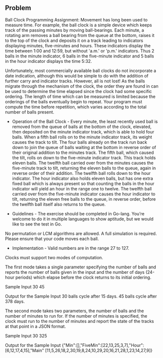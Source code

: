 

Problem
----------




Ball Clock Programming Assignment:
Movement has long been used to measure time. For example, the ball clock is a simple device which keeps track of the passing minutes by moving ball-bearings. Each minute, a rotating arm removes a ball bearing from the queue at the bottom, raises it to the top of the clock and deposits it on a track leading to indicators displaying minutes, five-minutes and hours. These indicators display the time between 1:00 and 12:59, but without 'a.m.' or 'p.m.' indicators. Thus 2 balls in the minute indicator, 6 balls in the five-minute indicator and 5 balls in the hour indicator displays the time 5:32.

Unfortunately, most commercially available ball clocks do not incorporate a date indication, although this would be simple to do with the addition of further carry and indicator tracks. However, all is not lost! As the balls migrate through the mechanism of the clock, the order they are found in can be used to determine the time elapsed since the clock had some specific ordering. The length of time which can be measured is limited because the orderings of the balls eventually begin to repeat. Your program must compute the time before repetition, which varies according to the total number of balls present.

- Operation of the Ball Clock -
Every minute, the least recently used ball is removed from the queue of balls at the bottom of the clock, elevated, then deposited on the minute indicator track, which is able to hold four balls. When a fifth ball rolls on to the minute indicator track, its weight causes the track to tilt. The four balls already on the track run back down to join the queue of balls waiting at the bottom in reverse order of their original addition to the minutes track. The fifth ball, which caused the tilt, rolls on down to the five-minute indicator track. This track holds eleven balls. The twelfth ball carried over from the minutes causes the five-minute track to tilt, returning the eleven balls to the queue, again in reverse order of their addition. The twelfth ball rolls down to the hour indicator. The hour indicator also holds eleven balls, but has one extra fixed ball which is always present so that counting the balls in the hour indicator will yield an hour in the range one to twelve. The twelfth ball carried over from the five-minute indicator causes the hour indicator to tilt, returning the eleven free balls to the queue, in reverse order, before the twelfth ball itself also returns to the queue.

- Guidelines -
The exercise should be completed in Go-lang. You’re welcome to do it in multiple languages to show aptitude, but we would like to see the test in Go.

No permutation or LCM algorithms are allowed.  A full simulation is required. Please ensure that your code moves each ball.

- Implementation -
Valid numbers are in the range 27 to 127.

Clocks must support two modes of computation.

The first mode takes a single parameter specifying the number of balls and reports the number of balls given in the input and the number of days (24-hour periods) which elapse before the clock returns to its initial ordering.

  Sample Input
  30
  45

  Output for the Sample Input
  30 balls cycle after 15 days.
  45 balls cycle after 378 days.

The second mode takes two parameters, the number of balls and the number of minutes to run for.  If the number of minutes is specified, the clock must run to the number of minutes and report the state of the tracks at that point in a JSON format.

  Sample Input
  30 325

  Output for the Sample Input
  {"Min":[],"FiveMin":[22,13,25,3,7],"Hour":[6,12,17,4,15],"Main"
  [11,5,26,18,2,30,19,8,24,10,29,20,16,21,28,1,23,14,27,9]}

